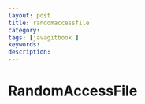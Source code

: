```yaml
---
layout: post
title: randomaccessfile
category: 
tags: [javagitbook ]
keywords:
description:
---
```

# RandomAccessFile

